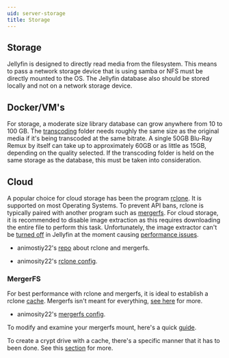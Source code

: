 ```yaml
---
uid: server-storage
title: Storage
---
```


## Storage

Jellyfin is designed to directly read media from the filesystem. This means to pass a network storage device that is using samba or NFS must be directly mounted to the OS. The Jellyfin database also should be stored locally and not on a network storage device.

## Docker/VM's

For storage, a moderate size library database can grow anywhere from 10 to 100 GB. The [transcoding](xref:server-transcoding) folder needs roughly the same size as the original media if it's being transcoded at the same bitrate. A single 50GB Blu-Ray Remux by itself can take up to approximately 60GB or as little as 15GB, depending on the quality selected. If the transcoding folder is held on the same storage as the database, this must be taken into consideration.

## Cloud

A popular choice for cloud storage has been the program [rclone](https://rclone.org/downloads/). It is supported on most Operating Systems. To prevent API bans, rclone is typically paired with another program such as [mergerfs](https://github.com/trapexit/mergerfs). For cloud storage, it is recommended to disable image extraction as this requires downloading the entire file to perform this task. Unfortunately, the image extractor can't be [turned off](https://github.com/jellyfin/jellyfin/issues/2355) in Jellyfin at the moment causing [performance issues](https://github.com/jellyfin/jellyfin/issues/2600).

- animostiy22's [repo](https://github.com/animosity22/homescripts) about rclone and mergerfs. 

- animosity22's [rclone config](https://github.com/animosity22/homescripts/blob/master/systemd/rclone.service).

### MergerFS

For best performance with rclone and mergerfs, it is ideal to establish a rclone [cache](https://rclone.org/cache). Mergerfs isn't meant for everything, [see here](https://github.com/trapexit/mergerfs#what-should-mergerfs-not-be-used-for) for more.

- animosity22's [mergerfs config](https://github.com/animosity22/homescripts/blob/master/systemd/gmedia.service).

To modify and examine your mergerfs mount, here's a quick [guide](https://zackreed.me/mergerfs-neat-tricks/).

To create a crypt drive with a cache, there's a specific manner that it has to been done. See this [section](https://rclone.org/cache/#cache-and-crypt) for more. 

